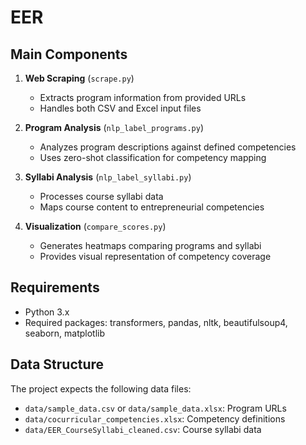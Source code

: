 # EER
## Main Components

1. **Web Scraping** (`scrape.py`)
   - Extracts program information from provided URLs
   - Handles both CSV and Excel input files

2. **Program Analysis** (`nlp_label_programs.py`)
   - Analyzes program descriptions against defined competencies
   - Uses zero-shot classification for competency mapping

3. **Syllabi Analysis** (`nlp_label_syllabi.py`)
   - Processes course syllabi data
   - Maps course content to entrepreneurial competencies

4. **Visualization** (`compare_scores.py`)
   - Generates heatmaps comparing programs and syllabi
   - Provides visual representation of competency coverage

## Requirements

- Python 3.x
- Required packages: transformers, pandas, nltk, beautifulsoup4, seaborn, matplotlib

## Data Structure

The project expects the following data files:
- `data/sample_data.csv` or `data/sample_data.xlsx`: Program URLs
- `data/cocurricular_competencies.xlsx`: Competency definitions
- `data/EER_CourseSyllabi_cleaned.csv`: Course syllabi data